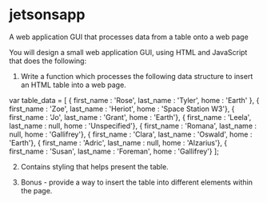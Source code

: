 # jetsonsapp
A web application GUI that processes data from a table onto a web page

You will design a small web application GUI, using HTML and JavaScript that does the following:

1) Write a function which processes the following data structure to insert an HTML table into a web page.

var table_data = [ { first_name : 'Rose',
                     last_name  : 'Tyler',
                     home       : 'Earth' },
                   { first_name : 'Zoe',
                     last_name  : 'Heriot',
                     home       : 'Space Station W3'},
                   { first_name : 'Jo',
                     last_name  : 'Grant',
                     home       : 'Earth'},
                   { first_name : 'Leela',
                     last_name  : null,
                     home       : 'Unspecified'},
                   { first_name : 'Romana',
                     last_name  : null,
                     home       : 'Gallifrey'},
                   { first_name : 'Clara',
                     last_name  : 'Oswald',
                     home       : 'Earth'},
                   { first_name : 'Adric',
                     last_name  : null,
                     home       : 'Alzarius'},
                   { first_name : 'Susan',
                     last_name  : 'Foreman',
                     home       : 'Gallifrey'} ];

2) Contains styling that helps present the table. 

3) Bonus - provide a way to insert the table into different elements within the page. 